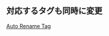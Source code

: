 ## 対応するタグも同時に変更
[Auto Rename Tag](https://marketplace.visualstudio.com/items?itemName=formulahendry.auto-rename-tag)